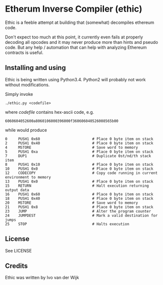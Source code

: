 # Etherum Inverse Compiler (ethic)

Ethic is a feeble attempt at building that (somewhat) decompiles ethereum
code.

Don't expect too much at this point, it currently even fails at properly
decoding all opcodes and it may never produce more than hints and pseudo
code. But any help / automation that can help with analyzing Ethereum contracts
is useful.

## Installing and using

Ethic is being written using Python3.4. Python2 will probably not work without
modifications.

Simply invoke

    ./ethic.py <codefile>

where *codefile* contains hex-ascii code, e.g.

    6060604052600a8060106000396000f360606040526008565b00

while would produce

    0     PUSH1 0x60                        # Place 0 byte item on stack
    2     PUSH1 0x40                        # Place 0 byte item on stack
    4     MSTORE                            # Save word to memory
    5     PUSH1 0xa                         # Place 0 byte item on stack
    7     DUP1                              # Duplicate 0st/nd/th stack item
    8     PUSH1 0x10                        # Place 0 byte item on stack
    10    PUSH1 0x0                         # Place 0 byte item on stack
    12    CODECOPY                          # Copy code running in current environment to memory
    13    PUSH1 0x0                         # Place 0 byte item on stack
    15    RETURN                            # Halt execution returning output data
    16    PUSH1 0x60                        # Place 0 byte item on stack
    18    PUSH1 0x40                        # Place 0 byte item on stack
    20    MSTORE                            # Save word to memory
    21    PUSH1 0x8                         # Place 0 byte item on stack
    23    JUMP                              # Alter the program counter
    24    JUMPDEST                          # Mark a valid destination for jumps
    25    STOP                              # Halts execution

## License

See LICENSE

## Credits

Ethic was written by Ivo van der Wijk

